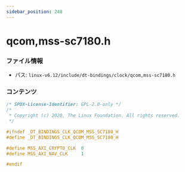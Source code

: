 ```yaml
---
sidebar_position: 248
---
```

# qcom,mss-sc7180.h

### ファイル情報

- パス: `linux-v6.12/include/dt-bindings/clock/qcom,mss-sc7180.h`

### コンテンツ

```h
/* SPDX-License-Identifier: GPL-2.0-only */
/*
 * Copyright (c) 2020, The Linux Foundation. All rights reserved.
 */

#ifndef _DT_BINDINGS_CLK_QCOM_MSS_SC7180_H
#define _DT_BINDINGS_CLK_QCOM_MSS_SC7180_H

#define MSS_AXI_CRYPTO_CLK	0
#define MSS_AXI_NAV_CLK		1

#endif

```
